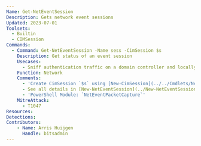 ```yaml
---
Name: Get-NetEventSession
Description: Gets network event sessions
Updated: 2023-07-01
Toolsets:
  - Builtin
  - CIMSession
Commands:
  - Command: Get-NetEventSession -Name sess -CimSession $s
    Description: Get status of an event session
    Usecases:
      - Sniff authentication traffic on a domain controller and locally crack the hashes
    Function: Network
    Comments:
      - 'Create CimSession `$s` using [New-CimSession](../../Cmdlets/New-CimSession/)'
      - See all details in [New-NetEventSession](../New-NetEventSession)
      - 'PowerShell Module: `NetEventPacketCapture`'
    MitreAttack:
      - T1047
Resources:
Detections:
Contributors:
    - Name: Arris Huijgen
      Handle: bitsadmin
---
```

